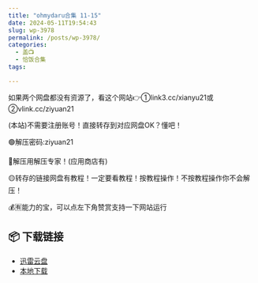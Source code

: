 ```yaml
---
title: "ohmydaru合集 11-15"
date: 2024-05-11T19:54:43
slug: wp-3978
permalink: /posts/wp-3978/
categories:
  - 盖📺
  - 恰饭合集
tags:

---
```


如果两个网盘都没有资源了，看这个网站👉①link3.cc/xianyu21或②vlink.cc/ziyuan21

(本站)不需要注册账号！直接转存到对应网盘OK？懂吧！

🟢解压密码:ziyuan21

🔵解压用解压专家！(应用商店有)

🟡转存的链接网盘有教程！一定要看教程！按教程操作！不按教程操作你不会解压！

💰🈶能力的宝，可以点左下角赞赏支持一下网站运行

## 📦 下载链接
- [迅雷云盘](https://blziyuan21.com/pay-download/3978?key=4dd06d401b&down_id=0)
- [本地下载](https://blziyuan21.com/pay-download/3978?key=4dd06d401b&down_id=1)

